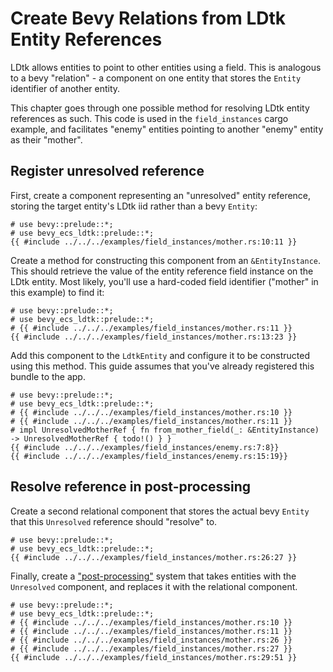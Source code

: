 # Create Bevy Relations from LDtk Entity References
LDtk allows entities to point to other entities using a field.
This is analogous to a bevy "relation" - a component on one entity that stores the `Entity` identifier of another entity.

This chapter goes through one possible method for resolving LDtk entity references as such.
This code is used in the `field_instances` cargo example, and facilitates "enemy" entities pointing to another "enemy" entity as their "mother".

## Register unresolved reference
First, create a component representing an "unresolved" entity reference, storing the target entity's LDtk iid rather than a bevy `Entity`:
```rust,no_run
# use bevy::prelude::*;
# use bevy_ecs_ldtk::prelude::*;
{{ #include ../../../examples/field_instances/mother.rs:10:11 }}
```

Create a method for constructing this component from an `&EntityInstance`.
This should retrieve the value of the entity reference field instance on the LDtk entity.
Most likely, you'll use a hard-coded field identifier ("mother" in this example) to find it:
```rust,no_run
# use bevy::prelude::*;
# use bevy_ecs_ldtk::prelude::*;
# {{ #include ../../../examples/field_instances/mother.rs:11 }}
{{ #include ../../../examples/field_instances/mother.rs:13:23 }}
```

Add this component to the `LdtkEntity` and configure it to be constructed using this method.
This guide assumes that you've already registered this bundle to the app.
```rust,no_run
# use bevy::prelude::*;
# use bevy_ecs_ldtk::prelude::*;
# {{ #include ../../../examples/field_instances/mother.rs:10 }}
# {{ #include ../../../examples/field_instances/mother.rs:11 }}
# impl UnresolvedMotherRef { fn from_mother_field(_: &EntityInstance) -> UnresolvedMotherRef { todo!() } }
{{ #include ../../../examples/field_instances/enemy.rs:7:8}}
{{ #include ../../../examples/field_instances/enemy.rs:15:19}}
```

## Resolve reference in post-processing
Create a second relational component that stores the actual bevy `Entity` that this `Unresolved` reference should "resolve" to.
```rust,no_run
# use bevy::prelude::*;
# use bevy_ecs_ldtk::prelude::*;
{{ #include ../../../examples/field_instances/mother.rs:26:27 }}
```

Finally, create a ["post-processing"](../explanation/game-logic-integration.html#post-processing-plugin-spawned-entities) system that takes entities with the `Unresolved` component, and replaces it with the relational component.
```rust,no_run
# use bevy::prelude::*;
# use bevy_ecs_ldtk::prelude::*;
# {{ #include ../../../examples/field_instances/mother.rs:10 }}
# {{ #include ../../../examples/field_instances/mother.rs:11 }}
# {{ #include ../../../examples/field_instances/mother.rs:26 }}
# {{ #include ../../../examples/field_instances/mother.rs:27 }}
{{ #include ../../../examples/field_instances/mother.rs:29:51 }}
```
